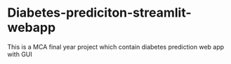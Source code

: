 # Diabetes-prediciton-streamlit-webapp

This is a MCA final year project which contain diabetes prediction web app with GUI

